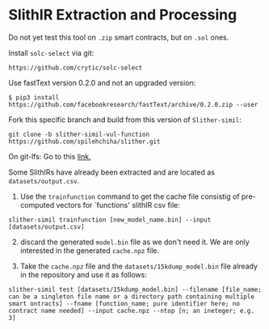 # SlithIR Extraction and Processing

Do not yet test this tool on `.zip` smart contracts, but on `.sol` ones.

Install `solc-select` via git:
```
https://github.com/crytic/solc-select
```

Use fastText version 0.2.0 and not an upgraded version:
```
$ pip3 install https://github.com/facebookresearch/fastText/archive/0.2.0.zip --user
```

Fork this specific branch and build from this version of `Slither-simil`:
```
git clone -b slither-simil-vul-function  https://github.com/spilehchiha/slither.git
```

On git-lfs: Go to this [link.](https://docs.github.com/en/github/managing-large-files/installing-git-large-file-storage)

Some SlithIRs have already been extracted and are located as `datasets/output.csv`.

1. Use the `trainfunction` command to get the cache file consistig of pre-computed vectors for `functions' slithIR csv file:
```
slither-simil trainfunction [new_model_name.bin] --input [datasets/output.csv]
```

2. discard the generated `model.bin` file as we don't need it. We are only interested in the generated `cache.npz` file.

3. Take the `cache.npz` file and the `datasets/15kdump_model.bin` file already in the repository and use it as follows:
```
slither-simil test [datasets/15kdump_model.bin] --filename [file_name; can be a singleton file name or a directory path containing multiple smart ontracts] --fname [function_name; pure identifier here; no contract name needed] --input cache.npz --ntop [n; an ineteger; e.g. 3]
```
